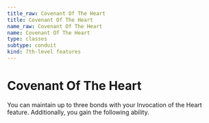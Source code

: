 ```yaml
---
title_raw: Covenant Of The Heart
title: Covenant Of The Heart
name_raw: Covenant Of The Heart
name: Covenant Of The Heart
type: classes
subtype: conduit
kind: 7th-level features
---
```


# Covenant Of The Heart

You can maintain up to three bonds with your Invocation of the Heart feature. Additionally, you gain the following ability.
